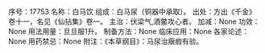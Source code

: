 序号：17753
名称：白马饮
组成：白马尿（铜器中承取）。
出处：方出《千金》卷十一，名见《仙拈集》卷一。
主治：伏梁气,酒鳖攻心者。
加减：None
功效：None
用法用量：旦旦服1升。
制备方法：None
临床应用：None
各家论述：None
用药禁忌：None
附注：《本草纲目》：马尿治癥瘕有验。
